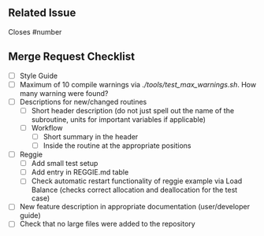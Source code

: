 ## Related Issue

Closes #number

## Merge Request Checklist

* [ ] Style Guide
* [ ] Maximum of 10 compile warnings via *./tools/test_max_warnings.sh*. How many warning were found?
* [ ] Descriptions for new/changed routines
  * [ ] Short header description (do not just spell out the name of the subroutine, units for important variables if applicable)
  * [ ] Workflow
    * [ ] Short summary in the header
    * [ ] Inside the routine at the appropriate positions
* [ ] Reggie
  * [ ] Add small test setup
  * [ ] Add entry in REGGIE.md table
  * [ ] Check automatic restart functionality of reggie example via Load Balance (checks correct allocation and deallocation for the test case)
* [ ] New feature description in appropriate documentation (user/developer guide)
* [ ] Check that no large files were added to the repository
